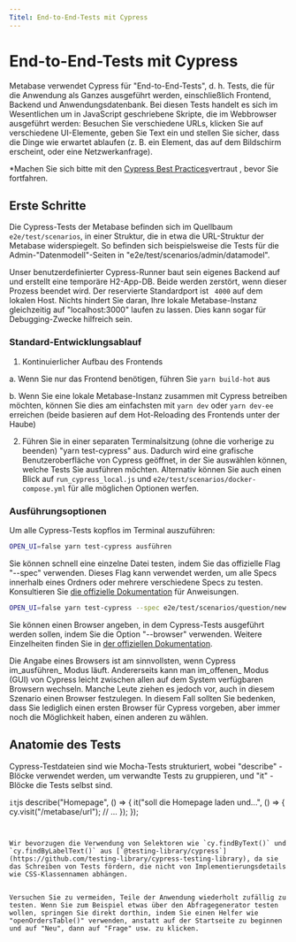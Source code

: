 ```yaml
---
Titel: End-to-End-Tests mit Cypress
---
```



# End-to-End-Tests mit Cypress


Metabase verwendet Cypress für "End-to-End-Tests", d. h. Tests, die für die Anwendung als Ganzes ausgeführt werden, einschließlich Frontend, Backend und Anwendungsdatenbank. Bei diesen Tests handelt es sich im Wesentlichen um in JavaScript geschriebene Skripte, die im Webbrowser ausgeführt werden: Besuchen Sie verschiedene URLs, klicken Sie auf verschiedene UI-Elemente, geben Sie Text ein und stellen Sie sicher, dass die Dinge wie erwartet ablaufen (z. B. ein Element, das auf dem Bildschirm erscheint, oder eine Netzwerkanfrage).


*Machen Sie sich bitte mit den [Cypress Best Practices](https://docs.cypress.io/app/core-concepts/best-practices)vertraut , bevor Sie fortfahren.


## Erste Schritte


Die Cypress-Tests der Metabase befinden sich im Quellbaum ` e2e/test/scenarios`, in einer Struktur, die in etwa die URL-Struktur der Metabase widerspiegelt. So befinden sich beispielsweise die Tests für die Admin-"Datenmodell"-Seiten in "e2e/test/scenarios/admin/datamodel".


Unser benutzerdefinierter Cypress-Runner baut sein eigenes Backend auf und erstellt eine temporäre H2-App-DB. Beide werden zerstört, wenn dieser Prozess beendet wird. Der reservierte Standardport ist ` 4000` auf dem lokalen Host. Nichts hindert Sie daran, Ihre lokale Metabase-Instanz gleichzeitig auf "localhost:3000" laufen zu lassen. Dies kann sogar für Debugging-Zwecke hilfreich sein.


### Standard-Entwicklungsablauf


1. Kontinuierlicher Aufbau des Frontends


a. Wenn Sie nur das Frontend benötigen, führen Sie `yarn build-hot` aus


b. Wenn Sie eine lokale Metabase-Instanz zusammen mit Cypress betreiben möchten, können Sie dies am einfachsten mit `yarn dev` oder `yarn dev-ee` erreichen (beide basieren auf dem Hot-Reloading des Frontends unter der Haube)


2. Führen Sie in einer separaten Terminalsitzung (ohne die vorherige zu beenden) "yarn test-cypress" aus. Dadurch wird eine grafische Benutzeroberfläche von Cypress geöffnet, in der Sie auswählen können, welche Tests Sie ausführen möchten. Alternativ können Sie auch einen Blick auf `run_cypress_local.js` und `e2e/test/scenarios/docker-compose.yml` für alle möglichen Optionen werfen.


### Ausführungsoptionen


Um alle Cypress-Tests kopflos im Terminal auszuführen:


```sh
OPEN_UI=false yarn test-cypress ausführen
```


Sie können schnell eine einzelne Datei testen, indem Sie das offizielle Flag "--spec" verwenden.
Dieses Flag kann verwendet werden, um alle Specs innerhalb eines Ordners oder mehrere verschiedene Specs zu testen. Konsultieren Sie [die offizielle Dokumentation](https://docs.cypress.io/app/references/command-line#cypress-run-spec-lt-spec-gt) für Anweisungen.


```sh
OPEN_UI=false yarn test-cypress --spec e2e/test/scenarios/question/new.cy.spec.js
```


Sie können einen Browser angeben, in dem Cypress-Tests ausgeführt werden sollen, indem Sie die Option "--browser" verwenden. Weitere Einzelheiten finden Sie in [der offiziellen Dokumentation](https://docs.cypress.io/guides/guides/launching-browsers).


Die Angabe eines Browsers ist am sinnvollsten, wenn Cypress im_ausführen_ Modus läuft. Andererseits kann man im_offenen_ Modus (GUI) von Cypress leicht zwischen allen auf dem System verfügbaren Browsern wechseln. Manche Leute ziehen es jedoch vor, auch in diesem Szenario einen Browser festzulegen. In diesem Fall sollten Sie bedenken, dass Sie lediglich einen ersten Browser für Cypress vorgeben, aber immer noch die Möglichkeit haben, einen anderen zu wählen.


## Anatomie des Tests


Cypress-Testdateien sind wie Mocha-Tests strukturiert, wobei "describe" -Blöcke verwendet werden, um verwandte Tests zu gruppieren, und "it" -Blöcke die Tests selbst sind.


`it`js
describe("Homepage", () => {
it("soll die Homepage laden und...", () => {
cy.visit("/metabase/url");
// ...
});
});
```


Wir bevorzugen die Verwendung von Selektoren wie `cy.findByText()` und `cy.findByLabelText()` aus [`@testing-library/cypress`](https://github.com/testing-library/cypress-testing-library), da sie das Schreiben von Tests fördern, die nicht von Implementierungsdetails wie CSS-Klassennamen abhängen.


Versuchen Sie zu vermeiden, Teile der Anwendung wiederholt zufällig zu testen. Wenn Sie zum Beispiel etwas über den Abfragegenerator testen wollen, springen Sie direkt dorthin, indem Sie einen Helfer wie "openOrdersTable()" verwenden, anstatt auf der Startseite zu beginnen und auf "Neu", dann auf "Frage" usw. zu klicken.
